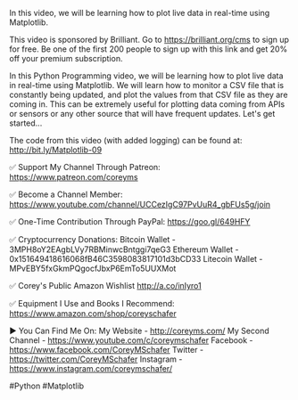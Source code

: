 In this video, we will be learning how to plot live data in real-time using Matplotlib.

This video is sponsored by Brilliant. Go to https://brilliant.org/cms to sign up for free. Be one of the first 200 people to sign up with this link and get 20% off your premium subscription.

In this Python Programming video, we will be learning how to plot live data in real-time using Matplotlib. We will learn how to monitor a CSV file that is constantly being updated, and plot the values from that CSV file as they are coming in. This can be extremely useful for plotting data coming from APIs or sensors or any other source that will have frequent updates. Let's get started...

The code from this video (with added logging) can be found at:
http://bit.ly/Matplotlib-09

✅ Support My Channel Through Patreon:
https://www.patreon.com/coreyms

✅ Become a Channel Member:
https://www.youtube.com/channel/UCCezIgC97PvUuR4_gbFUs5g/join

✅ One-Time Contribution Through PayPal:
https://goo.gl/649HFY

✅ Cryptocurrency Donations:
Bitcoin Wallet - 3MPH8oY2EAgbLVy7RBMinwcBntggi7qeG3
Ethereum Wallet - 0x151649418616068fB46C3598083817101d3bCD33
Litecoin Wallet - MPvEBY5fxGkmPQgocfJbxP6EmTo5UUXMot

✅ Corey's Public Amazon Wishlist
http://a.co/inIyro1

✅ Equipment I Use and Books I Recommend:
https://www.amazon.com/shop/coreyschafer

▶️ You Can Find Me On:
My Website - http://coreyms.com/
My Second Channel - https://www.youtube.com/c/coreymschafer
Facebook - https://www.facebook.com/CoreyMSchafer
Twitter - https://twitter.com/CoreyMSchafer
Instagram - https://www.instagram.com/coreymschafer/

#Python #Matplotlib
